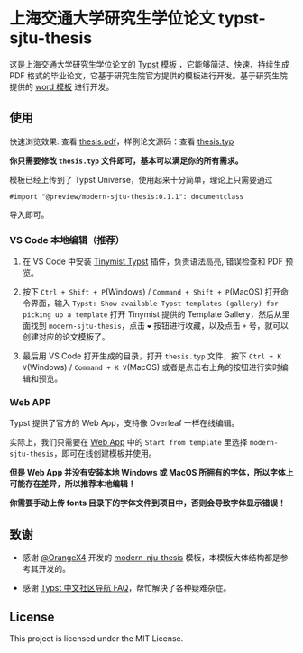 # 上海交通大学研究生学位论文 typst-sjtu-thesis

这是上海交通大学研究生学位论文的 [Typst 模板](https://typst.app/universe/package/modern-sjtu-thesis)
，它能够简洁、快速、持续生成 PDF 格式的毕业论文，它基于研究生院官方提供的模板进行开发。基于研究生院提供的 [word 模板](https://www.gs.sjtu.edu.cn/post/detail/Z3M2MjU=) 进行开发。

## 使用

快速浏览效果: 查看 [thesis.pdf](https://github.com/tzhTaylor/typst-sjtu-thesis-master/releases/download/v0.1.0/thesis.pdf)，样例论文源码：查看 [thesis.typ](https://github.com/tzhTaylor/typst-sjtu-thesis-master/blob/main/template/thesis.typ)

**你只需要修改 `thesis.typ` 文件即可，基本可以满足你的所有需求。**

模板已经上传到了 Typst Universe，使用起来十分简单，理论上只需要通过

```typst
#import "@preview/modern-sjtu-thesis:0.1.1": documentclass
```

导入即可。

### VS Code 本地编辑（推荐）

1. 在 VS Code 中安装 [Tinymist Typst](https://marketplace.visualstudio.com/items?itemName=myriad-dreamin.tinymist) 插件，负责语法高亮, 错误检查和 PDF 预览。

2. 按下 `Ctrl + Shift + P`(Windows) / `Command + Shift + P`(MacOS) 打开命令界面，输入 `Typst: Show available Typst templates (gallery) for picking up a template` 打开 Tinymist 提供的 Template Gallery，然后从里面找到 `modern-sjtu-thesis`，点击 `❤` 按钮进行收藏，以及点击 `+` 号，就可以创建对应的论文模板了。

3. 最后用 VS Code 打开生成的目录，打开 `thesis.typ` 文件，按下 `Ctrl + K V`(Windows) / `Command + K V`(MacOS) 或者是点击右上角的按钮进行实时编辑和预览。

### Web APP

Typst 提供了官方的 Web App，支持像 Overleaf 一样在线编辑。

实际上，我们只需要在 [Web App](https://typst.app/?template=modern-sjtu-thesis&version=0.1.1) 中的 `Start from template` 里选择 `modern-sjtu-thesis`，即可在线创建模板并使用。

**但是 Web App 并没有安装本地 Windows 或 MacOS 所拥有的字体，所以字体上可能存在差异，所以推荐本地编辑！**

**你需要手动上传 fonts 目录下的字体文件到项目中，否则会导致字体显示错误！**

## 致谢

- 感谢 [@OrangeX4](https://github.com/OrangeX4) 开发的 [modern-nju-thesis](https://github.com/nju-lug/modern-nju-thesis) 模板，本模板大体结构都是参考其开发的。

- 感谢 [Typst 中文社区导航 FAQ](https://typst-doc-cn.github.io/guide/FAQ.html)，帮忙解决了各种疑难杂症。

## License

This project is licensed under the MIT License.
